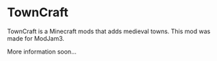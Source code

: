 TownCraft
=======

TownCraft is a Minecraft mods that adds medieval towns.
This mod was made for ModJam3.

More information soon...
